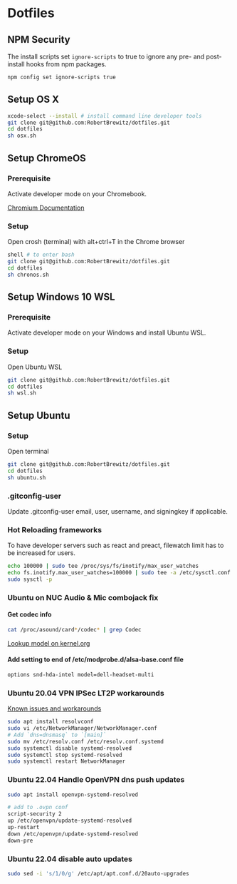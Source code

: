# Dotfiles

## NPM Security

The install scripts set `ignore-scripts` to true to ignore any pre- and post-install hooks from npm packages.

```bash
npm config set ignore-scripts true
```

## Setup OS X

```bash
xcode-select --install # install command line developer tools
git clone git@github.com:RobertBrewitz/dotfiles.git
cd dotfiles
sh osx.sh
```

## Setup ChromeOS

### Prerequisite

Activate developer mode on your Chromebook.

[Chromium Documentation](https://www.chromium.org/chromium-os/developer-information-for-chrome-os-devices/generic)

### Setup

Open crosh (terminal) with alt+ctrl+T in the Chrome browser

```bash
shell # to enter bash
git clone git@github.com:RobertBrewitz/dotfiles.git
cd dotfiles
sh chronos.sh
```

## Setup Windows 10 WSL

### Prerequisite

Activate developer mode on your Windows and install Ubuntu WSL.

### Setup

Open Ubuntu WSL

```bash
git clone git@github.com:RobertBrewitz/dotfiles.git
cd dotfiles
sh wsl.sh
```

## Setup Ubuntu

### Setup

Open terminal

```bash
git clone git@github.com:RobertBrewitz/dotfiles.git
cd dotfiles
sh ubuntu.sh
```

### .gitconfig-user

Update .gitconfig-user email, user, username, and signingkey if applicable.

### Hot Reloading frameworks

To have developer servers such as react and preact, filewatch limit has to be increased for users.

```bash
echo 100000 | sudo tee /proc/sys/fs/inotify/max_user_watches
echo fs.inotify.max_user_watches=100000 | sudo tee -a /etc/sysctl.conf
sudo sysctl -p
```

### Ubuntu on NUC Audio & Mic combojack fix

#### Get codec info

```bash
cat /proc/asound/card*/codec* | grep Codec
```

[Lookup model on kernel.org](https://www.kernel.org/doc/html/latest/sound/hd-audio/models.html)

#### Add setting to end of /etc/modprobe.d/alsa-base.conf file

```bash
options snd-hda-intel model=dell-headset-multi
```

### Ubuntu 20.04 VPN IPSec LT2P workarounds

[Known issues and workarounds](https://github.com/nm-l2tp/NetworkManager-l2tp/wiki/Known-Issues)

```bash
sudo apt install resolvconf
sudo vi /etc/NetworkManager/NetworkManager.conf
# Add `dns=dnsmasq` to `[main]`
sudo mv /etc/resolv.conf /etc/resolv.conf.systemd
sudo systemctl disable systemd-resolved
sudo systemctl stop systemd-resolved
sudo systemctl restart NetworkManager
```

### Ubuntu 22.04 Handle OpenVPN dns push updates

```bash
sudo apt install openvpn-systemd-resolved

# add to .ovpn conf
script-security 2
up /etc/openvpn/update-systemd-resolved
up-restart
down /etc/openvpn/update-systemd-resolved
down-pre
```

### Ubuntu 22.04 disable auto updates

```bash
sudo sed -i 's/1/0/g' /etc/apt/apt.conf.d/20auto-upgrades
```
